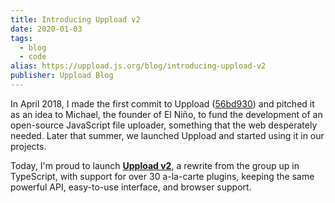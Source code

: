 ```yaml
---
title: Introducing Uppload v2
date: 2020-01-03
tags:
  - blog
  - code
alias: https://uppload.js.org/blog/introducing-uppload-v2
publisher: Uppload Blog
---
```


In April 2018, I made the first commit to Uppload ([56bd930](https://github.com/elninotech/uppload/commit/56bd9307a020c692ed1383f0f4731690c00d90c9)) and pitched it as an idea to Michael, the founder of El Niño, to fund the development of an open-source JavaScript file uploader, something that the web desperately needed. Later that summer, we launched Uppload and started using it in our projects.

Today, I'm proud to launch [**Uppload v2**](/projects/open-source/uppload/), a rewrite from the group up in TypeScript, with support for over 30 a-la-carte plugins, keeping the same powerful API, easy-to-use interface, and browser support.

